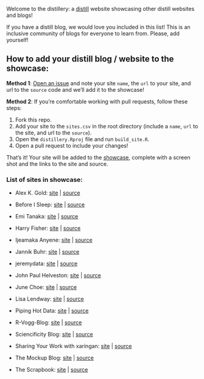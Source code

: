 
<!-- README.md is generated from README.Rmd. Please edit that file -->

Welcome to the distillery: a
[distill](https://rstudio.github.io/distill/) website showcasing other
distill websites and blogs!

If you have a distill blog, we would love you included in this list!
This is an inclusive community of blogs for everyone to learn from.
Please, add yourself!

## How to add your distill blog / website to the showcase:

**Method 1**: [Open an
issue](https://github.com/jhelvy/distillery/issues) and note your site
`name`, the `url` to your site, and url to the `source` code and we’ll
add it to the showcase!

**Method 2**: If you’re comfortable working with pull requests, follow
these steps:

1.  Fork this repo.
2.  Add your site to the `sites.csv` in the root directory (include a
    `name`, `url` to the site, and url to the `source`).
3.  Open the `distillery.Rproj` file and run `build_site.R`.
4.  Open a pull request to include your changes!

That’s it! Your site will be added to the
[showcase](https://jhelvy.github.io/distillery/showcase.html), complete
with a screen shot and the links to the site and source.

### List of sites in showcase:

-   Alex K. Gold: [site](https://alexkgold.space/) \|
    [source](https://github.com/akgold/akg_site)

-   Before I Sleep: [site](https://milesmcbain.xyz/) \|
    [source](https://github.com/MilesMcBain/milesmcbain.com/)

-   Emi Tanaka: [site](https://emitanaka.org/) \|
    [source](https://github.com/emitanaka/emitanaka.github.io)

-   Harry Fisher: [site](https://hfshr.xyz) \|
    [source](https://github.com/hfshr/distill_blog)

-   Ijeamaka Anyene: [site](https://ijeamaka-anyene.netlify.app/) \|
    [source](https://github.com/Ijeamakaanyene/ijeamaka-anyene)

-   Jannik Buhr: [site](https://jmbuhr.de) \|
    [source](https://github.com/jmbuhr/jmbuhr.github.io)

-   jeremydata: [site](https://jeremydata.com/) \|
    [source](https://github.com/jeremy-allen/jeremydata_blog)

-   John Paul Helveston: [site](https://jhelvy.github.io/) \|
    [source](https://github.com/jhelvy/jhelvy.github.io/)

-   June Choe: [site](https://yjunechoe.github.io/) \|
    [source](https://github.com/yjunechoe/yjunechoe.github.io)

-   Lisa Lendway: [site](https://lisalendway.netlify.app/) \|
    [source](https://github.com/llendway/lisalendway_distill)

-   Piping Hot Data: [site](https://www.pipinghotdata.com/) \|
    [source](https://github.com/shannonpileggi/pipinghotdata_distill)

-   R-Vogg-Blog: [site](https://r-vogg-blog.netlify.app/) \|
    [source](https://github.com/richardvogg/r-vogg-blog)

-   Sciencificity Blog: [site](https://sciencificity-blog.netlify.app/)
    \| [source](https://github.com/sciencificity/Blog_Vebash)

-   Sharing Your Work with xaringan:
    [site](https://spcanelon.github.io/xaringan-basics-and-beyond) \|
    [source](https://github.com/spcanelon/xaringan-basics-and-beyond)

-   The Mockup Blog: [site](https://themockup.netlify.app/) \|
    [source](https://github.com/jthomasmock/radix_themockup)

-   The Scrapbook: [site](https://eliocamp.github.io/scrapbook/) \|
    [source](https://github.com/eliocamp/scrapbook)
